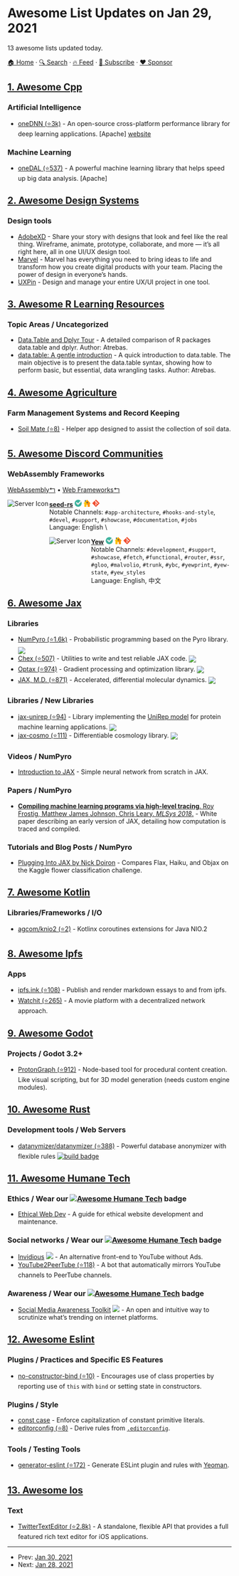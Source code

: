 # Awesome List Updates on Jan 29, 2021

13 awesome lists updated today.

[🏠 Home](/README.md) · [🔍 Search](https://www.trackawesomelist.com/search/) · [🔥 Feed](https://www.trackawesomelist.com/rss.xml) · [📮 Subscribe](https://trackawesomelist.us17.list-manage.com/subscribe?u=d2f0117aa829c83a63ec63c2f&id=36a103854c) · [❤️  Sponsor](https://github.com/sponsors/theowenyoung)



## [1. Awesome Cpp](/content/fffaraz/awesome-cpp/README.md)

### Artificial Intelligence

*   [oneDNN (⭐3k)](https://github.com/oneapi-src/oneDNN) - An open-source cross-platform performance library for deep learning applications. \[Apache] [website](https://01.org/onednn)

### Machine Learning

*   [oneDAL (⭐537)](https://github.com/oneapi-src/oneDAL) - A powerful machine learning library that helps speed up big data analysis. \[Apache]

## [2. Awesome Design Systems](/content/klaufel/awesome-design-systems/README.md)

### Design tools

*   [AdobeXD](https://www.adobe.com/products/xd.html) - Share your story with designs that look and feel like the real thing. Wireframe, animate, prototype, collaborate, and more — it’s all right here, all in one UI/UX design tool.
*   [Marvel](https://marvelapp.com/) - Marvel has everything you need to bring ideas to life and transform how you create digital products with your team. Placing the power of design in everyone’s hands.
*   [UXPin](https://www.uxpin.com/) - Design and manage your entire UX/UI project in one tool.

## [3. Awesome R Learning Resources](/content/iamericfletcher/awesome-r-learning-resources/README.md)

### Topic Areas / Uncategorized

*   [Data.Table and Dplyr Tour](https://atrebas.github.io/post/2019-03-03-datatable-dplyr/#reshape-data) - A detailed comparison of R packages data.table and dplyr. Author: Atrebas.
*   [data.table: A gentle introduction](https://atrebas.github.io/post/2020-06-17-datatable-introduction/) - A quick introduction to data.table. The main objective is to present the data.table syntax, showing how to perform basic, but essential, data wrangling tasks. Author: Atrebas.

## [4. Awesome Agriculture](/content/brycejohnston/awesome-agriculture/README.md)

### Farm Management Systems and Record Keeping

*   [Soil Mate (⭐8)](https://github.com/Open-Source-Agriculture/soil_mate) - Helper app designed to assist the collection of soil data.

## [5. Awesome Discord Communities](/content/mhxion/awesome-discord-communities/README.md)

### WebAssembly Frameworks

[WebAssembly↰](#webassembly) • [Web Frameworks↰](#web-frameworks)

<img align="left" height="94px" width="94px" alt="Server Icon" src="https://github.com/mhxion/awesome-discord-communities/raw/main/images/server_icons/seed_rs.webp">

[**seed-rs**](https://discord.com/invite/JHHcHp5) [<img height="16px" width="16px" alt="Official Badge" src="https://github.com/mhxion/awesome-discord-communities/raw/main/images/badges/official.webp">](https://github.com/mhxion/awesome-discord-communities/blob/main/README.md/badges.md#official-identification-badge) [<img height="16px" width="16px" alt="Homepage URL" src="https://github.com/mhxion/awesome-discord-communities/raw/main/images/badges/homepage.webp">](https://seed-rs.org/) [<img height="16px" width="16px" alt="Git Repository" src="https://github.com/mhxion/awesome-discord-communities/raw/main/images/badges/git.webp">](https://github.com/seed-rs) \
Notable Channels: `#app-architecture`, `#hooks-and-style`, `#devel`, `#support`, `#showcase`, `#documentation`, `#jobs` \
Language: English \ <br>

<img align="left" height="94px" width="94px" alt="Server Icon" src="https://github.com/mhxion/awesome-discord-communities/raw/main/images/server_icons/yew.webp">

[**Yew**](https://discord.com/invite/VQck8X4) [<img height="16px" width="16px" alt="Official Badge" src="https://github.com/mhxion/awesome-discord-communities/raw/main/images/badges/official.webp">](https://github.com/mhxion/awesome-discord-communities/blob/main/README.md/badges.md#official-identification-badge) [<img height="16px" width="16px" alt="Homepage URL" src="https://github.com/mhxion/awesome-discord-communities/raw/main/images/badges/homepage.webp">](https://yew.rs) [<img height="16px" width="16px" alt="Git Repository" src="https://github.com/mhxion/awesome-discord-communities/raw/main/images/badges/git.webp">](https://github.com/yewstack) \
Notable Channels: `#development`, `#support`, `#showcase`, `#fetch`, `#functional`, `#router`, `#ssr`, `#gloo`, `#malvolio`, `#trunk`, `#ybc`, `#yewprint`, `#yew-state`, `#yew_styles` \
Language: English, 中文

## [6. Awesome Jax](/content/n2cholas/awesome-jax/README.md)

### Libraries

*   [NumPyro (⭐1.6k)](https://github.com/pyro-ppl/numpyro) - Probabilistic programming based on the Pyro library. <img src="https://img.shields.io/github/stars/pyro-ppl/numpyro?style=social" align="center">
*   [Chex (⭐507)](https://github.com/deepmind/chex) - Utilities to write and test reliable JAX code. <img src="https://img.shields.io/github/stars/deepmind/chex?style=social" align="center">
*   [Optax (⭐974)](https://github.com/deepmind/optax) - Gradient processing and optimization library. <img src="https://img.shields.io/github/stars/deepmind/optax?style=social" align="center">
*   [JAX, M.D. (⭐871)](https://github.com/google/jax-md) - Accelerated, differential molecular dynamics. <img src="https://img.shields.io/github/stars/google/jax-md?style=social" align="center">

### Libraries / New Libraries

*   [jax-unirep (⭐94)](https://github.com/ElArkk/jax-unirep) - Library implementing the [UniRep model](https://www.nature.com/articles/s41592-019-0598-1) for protein machine learning applications. <img src="https://img.shields.io/github/stars/ElArkk/jax-unirep?style=social" align="center">
*   [jax-cosmo (⭐111)](https://github.com/DifferentiableUniverseInitiative/jax_cosmo) - Differentiable cosmology library. <img src="https://img.shields.io/github/stars/DifferentiableUniverseInitiative/jax_cosmo?style=social" align="center">

### Videos / NumPyro

*   [Introduction to JAX](https://youtu.be/0mVmRHMaOJ4) - Simple neural network from scratch in JAX.

### Papers / NumPyro

*   [**Compiling machine learning programs via high-level tracing**. Roy Frostig, Matthew James Johnson, Chris Leary. *MLSys 2018*.](https://mlsys.org/Conferences/doc/2018/146.pdf) - White paper describing an early version of JAX, detailing how computation is traced and compiled.

### Tutorials and Blog Posts / NumPyro

*   [Plugging Into JAX by Nick Doiron](https://medium.com/swlh/plugging-into-jax-16c120ec3302) - Compares Flax, Haiku, and Objax on the Kaggle flower classification challenge.

## [7. Awesome Kotlin](/content/KotlinBy/awesome-kotlin/README.md)

### Libraries/Frameworks / I/O

*   [agcom/knio2 (⭐2)](https://github.com/agcom/knio2) - Kotlinx coroutines extensions for Java NIO.2

## [8. Awesome Ipfs](/content/ipfs/awesome-ipfs/README.md)

### Apps

*   [ipfs.ink (⭐108)](https://github.com/kpcyrd/ipfs.ink) - Publish and render markdown essays to and from ipfs.
*   [Watchit (⭐265)](https://github.com/ZorrillosDev/watchit-desktop) - A movie platform with a decentralized network approach.

## [9. Awesome Godot](/content/godotengine/awesome-godot/README.md)

### Projects / Godot 3.2+

*   [ProtonGraph (⭐912)](https://github.com/protongraph/protongraph) - Node-based tool for procedural content creation. Like visual scripting, but for 3D model generation (needs custom engine modules).

## [10. Awesome Rust](/content/rust-unofficial/awesome-rust/README.md)

### Development tools / Web Servers

*   [datanymizer/datanymizer (⭐388)](https://github.com/datanymizer/datanymizer) - Powerful database anonymizer with flexible rules [![build badge](https://github.com/datanymizer/datanymizer/workflows/CI/badge.svg?branch=main)](https://github.com/datanymizer/datanymizer/actions?query=workflow%3ACI+branch%3Amain)

## [11. Awesome Humane Tech](/content/humanetech-community/awesome-humane-tech/README.md)

### Ethics / Wear our   [![Awesome Humane Tech](https://raw.githubusercontent.com/humanetech-community/awesome-humane-tech/main/humane-tech-badge.svg?sanitize=true)](https://github.com/humanetech-community/awesome-humane-tech)   badge

*   [Ethical Web Dev](https://edri.org/our-work/ethical-web-dev-2/) - A guide for ethical website development and maintenance.

### Social networks / Wear our   [![Awesome Humane Tech](https://raw.githubusercontent.com/humanetech-community/awesome-humane-tech/main/humane-tech-badge.svg?sanitize=true)](https://github.com/humanetech-community/awesome-humane-tech)   badge

*   [Invidious](https://invidious.io) [<img src="https://raw.githubusercontent.com/humanetech-community/awesome-humane-tech/main/logo/github.svg?sanitize=true" width="16"/>](https://github.com/iv-org/invidious) - An alternative front-end to YouTube without Ads.
*   [YouTube2PeerTube (⭐118)](https://github.com/mister-monster/YouTube2PeerTube) - A bot that automatically mirrors YouTube channels to PeerTube channels.

### Awareness / Wear our   [![Awesome Humane Tech](https://raw.githubusercontent.com/humanetech-community/awesome-humane-tech/main/humane-tech-badge.svg?sanitize=true)](https://github.com/humanetech-community/awesome-humane-tech)   badge

*   [Social Media Awareness Toolkit](https://www.smat-app.com/about) [<img src="https://raw.githubusercontent.com/humanetech-community/awesome-humane-tech/main/logo/gitlab.svg?sanitize=true" width="16"/>](https://gitlab.com/smat-project) - An open and intuitive way to scrutinize what’s trending on internet platforms.

## [12. Awesome Eslint](/content/dustinspecker/awesome-eslint/README.md)

### Plugins / Practices and Specific ES Features

*   [no-constructor-bind (⭐10)](https://github.com/markalfred/eslint-plugin-no-constructor-bind) - Encourages use of class properties by reporting use of `this` with `bind` or setting state in constructors.

### Plugins / Style

*   [const case](https://www.npmjs.com/package/eslint-plugin-const-case) - Enforce capitalization of constant primitive literals.
*   [editorconfig (⭐8)](https://github.com/platinumazure/eslint-plugin-editorconfig) - Derive rules from [`.editorconfig`](https://editorconfig.org/).

### Tools / Testing Tools

*   [generator-eslint (⭐172)](https://github.com/eslint/generator-eslint) - Generate ESLint
    plugin and rules with [Yeoman](http://yeoman.io/).

## [13. Awesome Ios](/content/vsouza/awesome-ios/README.md)

### Text

*   [TwitterTextEditor (⭐2.8k)](https://github.com/twitter/TwitterTextEditor) - A standalone, flexible API that provides a full featured rich text editor for iOS applications.

---

- Prev: [Jan 30, 2021](/content/2021/01/30/README.md)
- Next: [Jan 28, 2021](/content/2021/01/28/README.md)